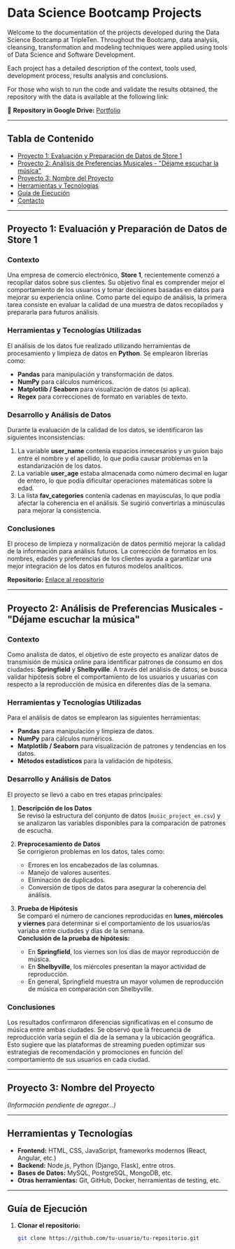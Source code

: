# Data Science Bootcamp Projects

Welcome to the documentation of the projects developed during the Data Science Bootcamp at TripleTen. Throughout the Bootcamp, data analysis, cleansing, transformation and modeling techniques were applied using tools of Data Science and Software Development.

Each project has a detailed description of the context, tools used, development process, results analysis and conclusions.

For those who wish to run the code and validate the results obtained, the repository with the data is available at the following link: 

📂 **Repository in Google Drive:** [Portfolio](https://drive.google.com/drive/folders/1VWdZzKb58ncf8SD0QUKrhCRngkU0ApIK?usp=drive_link)  

---

## Tabla de Contenido

- [Proyecto 1: Evaluación y Preparación de Datos de Store 1](#proyecto-1-evaluación-y-preparación-de-datos-de-store-1)
- [Proyecto 2: Análisis de Preferencias Musicales - "Déjame escuchar la música"](#proyecto-2-análisis-de-preferencias-musicales)
- [Proyecto 3: Nombre del Proyecto](#proyecto-3-nombre-del-proyecto)
- [Herramientas y Tecnologías](#herramientas-y-tecnologías)
- [Guía de Ejecución](#guía-de-ejecución)
- [Contacto](#contacto)

---

## Proyecto 1: Evaluación y Preparación de Datos de Store 1

### Contexto
Una empresa de comercio electrónico, **Store 1**, recientemente comenzó a recopilar datos sobre sus clientes. Su objetivo final es comprender mejor el comportamiento de los usuarios y tomar decisiones basadas en datos para mejorar su experiencia online. Como parte del equipo de análisis, la primera tarea consiste en evaluar la calidad de una muestra de datos recopilados y prepararla para futuros análisis.

### Herramientas y Tecnologías Utilizadas
El análisis de los datos fue realizado utilizando herramientas de procesamiento y limpieza de datos en **Python**. Se emplearon librerías como:
- **Pandas** para manipulación y transformación de datos.
- **NumPy** para cálculos numéricos.
- **Matplotlib / Seaborn** para visualización de datos (si aplica).
- **Regex** para correcciones de formato en variables de texto.

### Desarrollo y Análisis de Datos
Durante la evaluación de la calidad de los datos, se identificaron las siguientes inconsistencias:
1. La variable **user_name** contenía espacios innecesarios y un guion bajo entre el nombre y el apellido, lo que podía causar problemas en la estandarización de los datos.
2. La variable **user_age** estaba almacenada como número decimal en lugar de entero, lo que podía dificultar operaciones matemáticas sobre la edad.
3. La lista **fav_categories** contenía cadenas en mayúsculas, lo que podía afectar la coherencia en el análisis. Se sugirió convertirlas a minúsculas para mejorar la consistencia.

### Conclusiones
El proceso de limpieza y normalización de datos permitió mejorar la calidad de la información para análisis futuros. La corrección de formatos en los nombres, edades y preferencias de los clientes ayuda a garantizar una mejor integración de los datos en futuros modelos analíticos.

**Repositorio:** [Enlace al repositorio](https://drive.google.com/drive/folders/1VWdZzKb58ncf8SD0QUKrhCRngkU0ApIK?usp=drive_link)

---

## Proyecto 2: Análisis de Preferencias Musicales - "Déjame escuchar la música"

### Contexto
Como analista de datos, el objetivo de este proyecto es analizar datos de transmisión de música online para identificar patrones de consumo en dos ciudades: **Springfield** y **Shelbyville**. A través del análisis de datos, se busca validar hipótesis sobre el comportamiento de los usuarios y usuarias con respecto a la reproducción de música en diferentes días de la semana.

### Herramientas y Tecnologías Utilizadas
Para el análisis de datos se emplearon las siguientes herramientas:
- **Pandas** para manipulación y limpieza de datos.
- **NumPy** para cálculos numéricos.
- **Matplotlib / Seaborn** para visualización de patrones y tendencias en los datos.
- **Métodos estadísticos** para la validación de hipótesis.

### Desarrollo y Análisis de Datos
El proyecto se llevó a cabo en tres etapas principales:

1. **Descripción de los Datos**  
   Se revisó la estructura del conjunto de datos (`music_project_en.csv`) y se analizaron las variables disponibles para la comparación de patrones de escucha.

2. **Preprocesamiento de Datos**  
   Se corrigieron problemas en los datos, tales como:
   - Errores en los encabezados de las columnas.
   - Manejo de valores ausentes.
   - Eliminación de duplicados.
   - Conversión de tipos de datos para asegurar la coherencia del análisis.

3. **Prueba de Hipótesis**  
   Se comparó el número de canciones reproducidas en **lunes, miércoles y viernes** para determinar si el comportamiento de los usuarios/as variaba entre ciudades y días de la semana.  
   **Conclusión de la prueba de hipótesis:**  
   - En **Springfield**, los viernes son los días de mayor reproducción de música.  
   - En **Shelbyville**, los miércoles presentan la mayor actividad de reproducción.  
   - En general, Springfield muestra un mayor volumen de reproducción de música en comparación con Shelbyville.  

### Conclusiones
Los resultados confirmaron diferencias significativas en el consumo de música entre ambas ciudades. Se observó que la frecuencia de reproducción varía según el día de la semana y la ubicación geográfica. Esto sugiere que las plataformas de streaming pueden optimizar sus estrategias de recomendación y promociones en función del comportamiento de sus usuarios en cada ciudad.

---

## Proyecto 3: Nombre del Proyecto

*(Información pendiente de agregar...)*

---

## Herramientas y Tecnologías

- **Frontend:** HTML, CSS, JavaScript, frameworks modernos (React, Angular, etc.)
- **Backend:** Node.js, Python (Django, Flask), entre otros.
- **Bases de Datos:** MySQL, PostgreSQL, MongoDB, etc.
- **Otras herramientas:** Git, GitHub, Docker, herramientas de testing, etc.

---

## Guía de Ejecución

1. **Clonar el repositorio:**
   ```bash
   git clone https://github.com/tu-usuario/tu-repositorio.git
